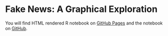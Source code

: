 # Fake News: A Graphical Exploration

You will find HTML rendered R notebook on [GitHub Pages](https://marciogualtieri.github.io/DataScience/coursera/fakenews/scripts/fakenews.nb.html) and the notebook on [GitHub](https://github.com/marciogualtieri/DataScience/blob/gh-pages/coursera/fakenews/scripts/fakenews.Rmd).
